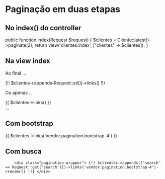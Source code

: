 # Paginação em duas etapas

## No index() do controller

public function index(Request $request)
    {
            $clientes = Cliente::latest()->paginate(2);
        return view('clientes.index', ["clientes" => $clientes]);
    }

## Na view index

Ao final
...
                            </table>
                            <div class="pagination-wrapper">{!! $clientes->appends(Request::all())->links() !!} </div>

Ou apenas
...
<div class="pagination-wrapper">{{ $clientes->links() }}</div>
...

## Com bootstrap

{{ $clientes->links('vendor.pagination.bootstrap-4') }}

## Com busca
        <div class="pagination-wrapper"> {!! $clientes->appends(['search' => Request::get('search')])->links('vendor.pagination.bootstrap-4')->render() !!} </div>
